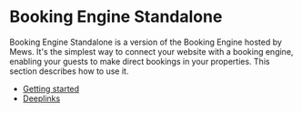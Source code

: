 # Booking Engine Standalone

Booking Engine Standalone is a version of the Booking Engine hosted by Mews.
It's the simplest way to connect your website with a booking engine, enabling your guests to make direct bookings in your properties.
This section describes how to use it.

* [Getting started](getting-started.md)
* [Deeplinks](deeplinks.md)
